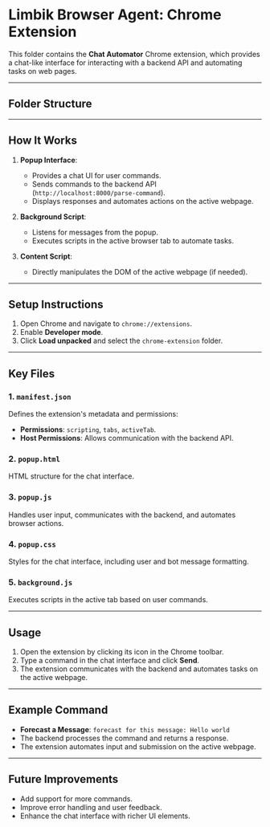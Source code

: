 # Limbik Browser Agent: Chrome Extension

This folder contains the **Chat Automator** Chrome extension, which provides a chat-like interface for interacting with a backend API and automating tasks on web pages.

---

## **Folder Structure**

---

## **How It Works**

1. **Popup Interface**:
   - Provides a chat UI for user commands.
   - Sends commands to the backend API (`http://localhost:8000/parse-command`).
   - Displays responses and automates actions on the active webpage.

2. **Background Script**:
   - Listens for messages from the popup.
   - Executes scripts in the active browser tab to automate tasks.

3. **Content Script**:
   - Directly manipulates the DOM of the active webpage (if needed).

---

## **Setup Instructions**

1. Open Chrome and navigate to `chrome://extensions`.
2. Enable **Developer mode**.
3. Click **Load unpacked** and select the `chrome-extension` folder.

---

## **Key Files**

### **1. `manifest.json`**
Defines the extension's metadata and permissions:
- **Permissions**: `scripting`, `tabs`, `activeTab`.
- **Host Permissions**: Allows communication with the backend API.

### **2. `popup.html`**
HTML structure for the chat interface.

### **3. `popup.js`**
Handles user input, communicates with the backend, and automates browser actions.

### **4. `popup.css`**
Styles for the chat interface, including user and bot message formatting.

### **5. `background.js`**
Executes scripts in the active tab based on user commands.

---

## **Usage**

1. Open the extension by clicking its icon in the Chrome toolbar.
2. Type a command in the chat interface and click **Send**.
3. The extension communicates with the backend and automates tasks on the active webpage.

---

## **Example Command**

- **Forecast a Message**:
`forecast for this message: Hello world`
- The backend processes the command and returns a response.
- The extension automates input and submission on the active webpage.

---

## **Future Improvements**

- Add support for more commands.
- Improve error handling and user feedback.
- Enhance the chat interface with richer UI elements.